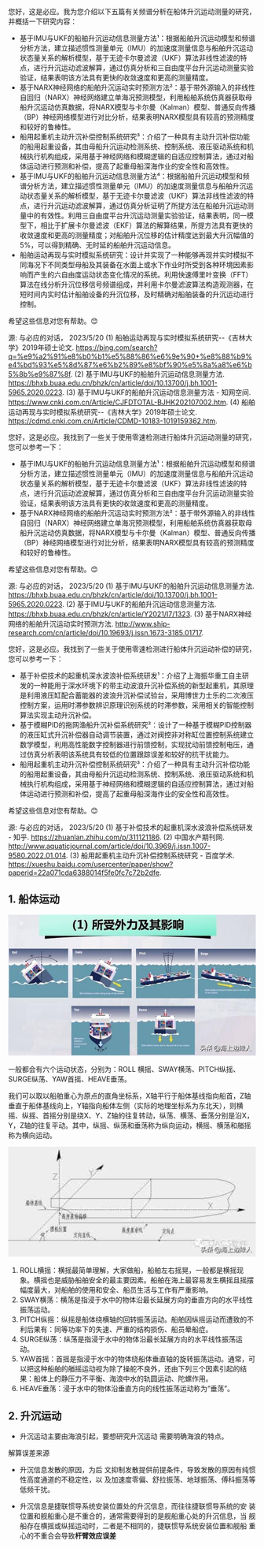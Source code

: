 



您好，这是必应。我为您介绍以下五篇有关频谱分析在船体升沉运动测量的研究，并概括一下研究内容：

- 基于IMU与UKF的船舶升沉运动信息测量方法¹：根据船舶升沉运动模型和频谱分析方法，建立描述惯性测量单元（IMU）的加速度测量信息与船舶升沉运动状态量关系的解析模型，基于无迹卡尔曼滤波（UKF）算法非线性滤波的特点，进行升沉运动滤波解算，通过仿真分析和三自由度平台升沉运动测量实验验证，结果表明该方法具有更快的收敛速度和更高的测量精度。
- 基于NARX神经网络的船舶升沉运动实时预测方法²：基于带外源输入的非线性自回归（NARX）神经网络建立单海况预测模型，利用船舶系统仿真器获取母船升沉运动仿真数据，将NARX模型与卡尔曼（Kalman）模型、普通反向传播（BP）神经网络模型进行对比分析，结果表明NARX模型具有较高的预测精度和较好的鲁棒性。
- 船用起重机主动升沉补偿控制系统研究³：介绍了一种具有主动升沉补偿功能的船用起重设备，其由母船升沉运动检测系统、控制系统、液压驱动系统和机械执行机构组成，采用基于神经网络和模糊逻辑的自适应控制算法，通过对船体运动进行预测和补偿，提高了起重母船深海作业的安全性和高效性。
- 基于IMU与UKF的船舶升沉运动信息测量方法⁴：根据船舶升沉运动模型和频谱分析方法，建立描述惯性测量单元（IMU）的加速度测量信息与船舶升沉运动状态量关系的解析模型，基于无迹卡尔曼滤波（UKF）算法非线性滤波的特点，进行升沉运动滤波解算，通过仿真分析证明了所提方法在船舶升沉运动测量中的有效性。利用三自由度平台升沉运动测量实验验证，结果表明，同一模型下，相比于扩展卡尔曼滤波（EKF）算法的解算结果，所提方法具有更快的收敛速度和更高的测量精度；对船舶升沉位移的估计精度达到最大升沉幅值的5%，可以得到精确、无时延的船舶升沉运动信息。
- 船舶运动再现与实时模拟系统研究：设计并实现了一种能够再现并实时模拟不同海况下不同类型母船及其装备在水面上或水下作业时所受到各种环境因素影响而产生的六自由度运动状态变化情况的系统。利用快速傅里叶变换（FFT）算法在线分析升沉位移信号频谱组成，并利用卡尔曼滤波算法构造观测器，在短时间内实时估计船舶设备的升沉位移，及时精确对船舶装备的升沉运动进行控制。

希望这些信息对您有帮助。😊

源: 与必应的对话， 2023/5/20
(1) 船舶运动再现与实时模拟系统研究--《吉林大学》2019年硕士论文. https://bing.com/search?q=%e9%a2%91%e8%b0%b1%e5%88%86%e6%9e%90+%e8%88%b9%e4%bd%93%e5%8d%87%e6%b2%89%e8%bf%90%e5%8a%a8%e6%b5%8b%e9%87%8f.
(2) 基于IMU与UKF的船舶升沉运动信息测量方法. https://bhxb.buaa.edu.cn/bhzk/cn/article/doi/10.13700/j.bh.1001-5965.2020.0223.
(3) 基于IMU与UKF的船舶升沉运动信息测量方法 - 知网空间. https://www.cnki.com.cn/Article/CJFDTOTAL-BJHK202107002.htm.
(4) 船舶运动再现与实时模拟系统研究--《吉林大学》2019年硕士论文. https://cdmd.cnki.com.cn/Article/CDMD-10183-1019159362.htm.



您好，这是必应。我找到了一些关于使用零速检测进行船体升沉运动测量的研究，您可以参考一下：

- 基于IMU与UKF的船舶升沉运动信息测量方法¹：根据船舶升沉运动模型和频谱分析方法，建立描述惯性测量单元（IMU）的加速度测量信息与船舶升沉运动状态量关系的解析模型，基于无迹卡尔曼滤波（UKF）算法非线性滤波的特点，进行升沉运动滤波解算，通过仿真分析和三自由度平台升沉运动测量实验验证，结果表明该方法具有更快的收敛速度和更高的测量精度。
- 基于NARX神经网络的船舶升沉运动实时预测方法²：基于带外源输入的非线性自回归（NARX）神经网络建立单海况预测模型，利用船舶系统仿真器获取母船升沉运动仿真数据，将NARX模型与卡尔曼（Kalman）模型、普通反向传播（BP）神经网络模型进行对比分析，结果表明NARX模型具有较高的预测精度和较好的鲁棒性。

希望这些信息对您有帮助。😊

源: 与必应的对话， 2023/5/20
(1) 基于IMU与UKF的船舶升沉运动信息测量方法. https://bhxb.buaa.edu.cn/bhzk/cn/article/doi/10.13700/j.bh.1001-5965.2020.0223.
(2) 基于IMU与UKF的船舶升沉运动信息测量方法. https://bhxb.buaa.edu.cn/bhzk/cn/article/Y2021/I7/1323.
(3) 基于NARX神经网络的船舶升沉运动实时预测方法. http://www.ship-research.com/cn/article/doi/10.19693/j.issn.1673-3185.01717.



您好，这是必应。我找到了一些关于使用零速检测进行船体升沉运动补偿的研究，您可以参考一下：

- 基于补偿技术的起重机深水波浪补偿系统研发¹：介绍了上海振华重工自主研发的一种能用于深水环境下的带主动波浪升沉补偿系统的新型起重机，其原理是利用液压缸配合蓄能器的波浪升沉补偿试验台，采用博世力士乐的二次液压控制方案，运用时滞参数辨识原理识别系统的时滞参数，采用相关的智能控制算法实现主动升沉补偿。
- 基于模糊PID的拖网渔船升沉补偿系统研究²：设计了一种基于模糊PID控制器的液压缸式升沉补偿器自动调节装置，通过对阀控非对称缸位置控制系统建立数学模型，利用高性能数字控制器进行前馈控制，实现扰动前馈控制电压，通过仿真分析表明该系统具有较低的位置跟踪误差和较好的抗干扰能力。
- 船用起重机主动升沉补偿控制系统研究³：介绍了一种具有主动升沉补偿功能的船用起重设备，其由母船升沉运动检测系统、控制系统、液压驱动系统和机械执行机构组成，采用基于神经网络和模糊逻辑的自适应控制算法，通过对船体运动进行预测和补偿，提高了起重母船深海作业的安全性和高效性。

希望这些信息对您有帮助。😊

源: 与必应的对话， 2023/5/20
(1) 基于补偿技术的起重机深水波浪补偿系统研发 - 知乎. https://zhuanlan.zhihu.com/p/311121186.
(2) 中国水产期刊网. http://www.aquaticjournal.com/article/doi/10.3969/j.issn.1007-9580.2022.01.014.
(3) 船用起重机主动升沉补偿控制系统研究 - 百度学术. https://xueshu.baidu.com/usercenter/paper/show?paperid=22a071cda6388014f5fe0fc7c72b2dfe.







## 1. 船体运动

<img src="升沉/d09471eb215541649533b04b3287dfd8.jpeg" alt="img" style="zoom:200%;" />

一般都会有六个运动状态，分别为：ROLL 横摇、SWAY横荡、PITCH纵摇、SURGE纵荡、YAW首摇、HEAVE垂荡。

我们可以取以船舶重心为原点的直角坐标系，X轴平行于船体基线指向船首，Z轴垂直于船体基线向上，Y轴指向船体左侧（实际的地理坐标系为东北天），则横摇、纵摇、首摇分别是绕X、Y、Z轴的往复转动，纵荡、横荡、垂荡分别是沿X，Y，Z轴的往复平动。其中，纵摇、纵荡和垂荡称为纵向运动，横摇、横荡和艏摇称为横向运动。

<img src="升沉/57c57d0051464d19a8454e2e935b3e39.jpeg" alt="img" style="zoom:200%;" />

1. ROLL横摇：横摇最简单理解，大家做船，船舶左右摇晃，一般都是横摇现象。横摇也是威胁船舶安全的最主要因素。船舶在海上最容易发生横摇且摇摆幅度最大，对船舶的使用和安全、船员生活与工作有严重影响。
2. SWAY横荡：横荡是指浸于水中的物体沿最长延展方向的垂直方向的水平线性振荡运动。
3. PITCH纵摇：纵摇是船体绕横轴的回转振荡运动。船舶因纵摇运动而遭致的不利后果有：同等功率下的失速、严重的结构损伤、船员晕船症。
4. SURGE纵荡：纵荡是指浸于水中的物体沿最长延展方向的水平线性振荡运动。
5. YAW首摇：首摇是指浸于水中的物体绕船体垂直轴的旋转振荡运动。通常，可以把这种船舶的艏摇运动视为除了操舵不良外，还由下列三个因素引起的结果：船体上的静压力不平衡、海浪中水的轨圆运动、陀螺作用。
6. HEAVE垂荡：浸于水中的物体沿垂直方向的线性振荡运动称为“垂荡”。

## 2. 升沉运动

- 升沉运动主要由海浪引起，要想研究升沉运动 需要明确海浪的特点。

解算误差来源

- 升沉信息发散的原因，为后 文抑制发散提供前提条件，导致发散的原因有纯惯性高度通道的不稳定性，以 及加速度零偏、舒拉振荡、地球振荡、傅科振荡等低频干扰。

- 升沉信息是捷联惯导系统安装位置处的升沉信息，而往往捷联惯导系统的安 装位置和舰船重心是不重合的，通常需要得到的是舰船重心处的升沉信息，当 舰船存在横摇或纵摇运动时，二者是不相同的，捷联惯导系统安装位置和舰船 重心的不重合会导致**杆臂效应误差**

